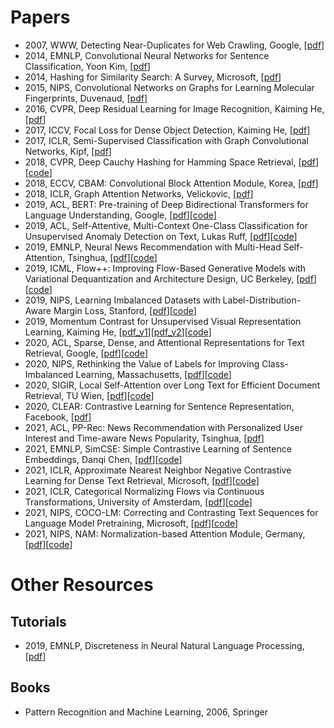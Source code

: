 # Papers
- 2007, WWW, Detecting Near-Duplicates for Web Crawling, Google, [[pdf](https://static.googleusercontent.com/media/research.google.com/zh-CN//pubs/archive/33026.pdf)]
- 2014, EMNLP, Convolutional Neural Networks for Sentence Classification, Yoon Kim, [[pdf](https://arxiv.org/abs/1408.5882)]
- 2014, Hashing for Similarity Search: A Survey, Microsoft, [[pdf](https://arxiv.org/abs/1408.2927)]
- 2015, NIPS, Convolutional Networks on Graphs for Learning Molecular Fingerprints, Duvenaud, [[pdf](https://arxiv.org/abs/1509.09292)]
- 2016, CVPR, Deep Residual Learning for Image Recognition, Kaiming He, [[pdf](https://arxiv.org/abs/1512.03385)]
- 2017, ICCV, Focal Loss for Dense Object Detection, Kaiming He, [[pdf](https://arxiv.org/abs/1708.02002)]
- 2017, ICLR, Semi-Supervised Classification with Graph Convolutional Networks, Kipf, [[pdf](https://arxiv.org/abs/1609.02907)]
- 2018, CVPR, Deep Cauchy Hashing for Hamming Space Retrieval, [[pdf](http://ise.thss.tsinghua.edu.cn/~mlong/doc/deep-cauchy-hashing-cvpr18.pdf)][[code](https://github.com/thulab/DeepHash)]
- 2018, ECCV, CBAM: Convolutional Block Attention Module, Korea, [[pdf](https://arxiv.org/abs/1807.06521)]
- 2018, ICLR, Graph Attention Networks, Velickovic, [[pdf](https://arxiv.org/abs/1710.10903)]
- 2019, ACL, BERT: Pre-training of Deep Bidirectional Transformers for Language Understanding, Google, [[pdf](https://arxiv.org/abs/1810.04805)][[code](https://github.com/google-research/bert)]
- 2019, ACL, Self-Attentive, Multi-Context One-Class Classification for Unsupervised Anomaly Detection on Text, Lukas Ruff, [[pdf](https://aclanthology.org/P19-1398/)][[code](https://github.com/lukasruff/CVDD-PyTorch)]
- 2019, EMNLP, Neural News Recommendation with Multi-Head Self-Attention, Tsinghua, [[pdf](https://aclanthology.org/D19-1671/)][[code](https://github.com/wuch15/EMNLP2019-NRMS)]
- 2019, ICML, Flow++: Improving Flow-Based Generative Models with Variational Dequantization and Architecture Design, UC Berkeley, [[pdf](https://arxiv.org/abs/1902.00275)][[code](https://github.com/aravindsrinivas/flowpp)]
- 2019, NIPS, Learning Imbalanced Datasets with Label-Distribution-Aware Margin Loss, Stanford, [[pdf](https://arxiv.org/abs/1906.07413)][[code](https://github.com/kaidic/LDAM-DRW)]
- 2019, Momentum Contrast for Unsupervised Visual Representation Learning, Kaiming He, [[pdf_v1](https://arxiv.org/abs/1911.05722)][[pdf_v2](https://arxiv.org/abs/2003.04297)][[code](https://github.com/facebookresearch/moco)]
- 2020, ACL, Sparse, Dense, and Attentional Representations for Text Retrieval, Google, [[pdf](https://arxiv.org/abs/2005.00181)][[code](https://github.com/google-research/language/tree/master/language/multivec)]
- 2020, NIPS, Rethinking the Value of Labels for Improving Class-Imbalanced Learning, Massachusetts, [[pdf](https://arxiv.org/abs/2006.07529)][[code](https://github.com/YyzHarry/imbalanced-semi-self)]
- 2020, SIGIR, Local Self-Attention over Long Text for Efficient Document Retrieval, TU Wien, [[pdf](https://arxiv.org/abs/2005.04908)][[code](https://github.com/sebastian-hofstaetter/matchmaker)]
- 2020, CLEAR: Contrastive Learning for Sentence Representation, Facebook, [[pdf](https://arxiv.org/abs/2012.15466)]
- 2021, ACL, PP-Rec: News Recommendation with Personalized User Interest and Time-aware News Popularity, Tsinghua, [[pdf](https://arxiv.org/abs/2106.01300)]
- 2021, EMNLP, SimCSE: Simple Contrastive Learning of Sentence Embeddings, Danqi Chen, [[pdf](https://arxiv.org/abs/2104.08821)][[code](https://github.com/princeton-nlp/simcse)]
- 2021, ICLR, Approximate Nearest Neighbor Negative Contrastive Learning for Dense Text Retrieval, Microsoft, [[pdf](https://arxiv.org/abs/2007.00808)][[code](https://github.com/microsoft/ANCE)]
- 2021, ICLR, Categorical Normalizing Flows via Continuous Transformations, University of Amsterdam, [[pdf](https://arxiv.org/abs/2006.09790)][[code](https://github.com/phlippe/CategoricalNF)]
- 2021, NIPS, COCO-LM: Correcting and Contrasting Text Sequences for Language Model Pretraining, Microsoft, [[pdf](https://arxiv.org/abs/2102.08473)][[code](https://github.com/microsoft/COCO-LM)]
- 2021, NIPS, NAM: Normalization-based Attention Module, Germany, [[pdf](https://arxiv.org/abs/2111.12419)][[code](https://github.com/Christian-lyc/NAM)]


# Other Resources
## Tutorials
- 2019, EMNLP, Discreteness in Neural Natural Language Processing, [[pdf](https://lili-mou.github.io/)]

## Books
- Pattern Recognition and Machine Learning, 2006, Springer
